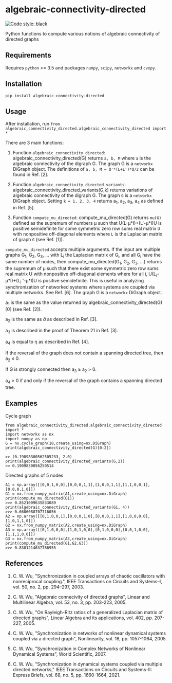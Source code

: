 # algebraic-connectivity-directed
[![Code style: black](https://img.shields.io/badge/code%20style-black-000000.svg)](https://github.com/psf/black)

Python functions to compute various notions of algebraic connectivity of directed graphs

## Requirements
Requires `python` >= 3.5 and packages `numpy`, `scipy`, `networkx` and `cvxpy`.

## Installation
`pip install algebraic-connectivity-directed`

## Usage
After installation, run `from algebraic_connectivity_directed.algebraic_connectivity_directed import *`

There are 3 main functions:

1. Function `algebraic_connectivity_directed`: algebraic_connectivity_directed(G) returns `a, b, M` where `a` is the algebraic connectivity of the digraph G. The graph G is a `networkx` DiGraph object. The definitions of `a, b, M = Q'*(L+L')*Q/2` can be found in Ref. [2].

2. Function `algebraic_connectivity_directed_variants`: algebraic_connectivity_directed_variants(G,k) returns variations of algebraic connectivity of the digraph G.
The graph `G` is a `networkx` DiGraph object. Setting `k = 1, 2, 3, 4` returns a<sub>1</sub>, a<sub>2</sub>, a<sub>3</sub>, a<sub>4</sub> as defined in Ref. [5]. 

3. Function `compute_mu_directed`:
compute_mu_directed(G)
returns `mu(G)` defined as the supremum of numbers &mu; such that 
U(L-&mu;\*I)+(L'-&mu;\*I)U is positive semidefinite for some symmetric zero row sums
real matrix `U` with nonpositive off-diagonal elements where `L` is the Laplacian matrix
of graph `G` (see Ref. [1]).

`compute_mu_directed` accepts multiple arguments. If the input are multiple graphs G<sub>1</sub>, G<sub>2</sub>, G<sub>3</sub>, ... with L<sub>i</sub> the Laplacian matrix of G<sub>i</sub>, 
and all G<sub>i</sub> have the same number of nodes,
then compute_mu_directed(G<sub>1</sub>, G<sub>2</sub>, G<sub>3</sub>, ...) returns the supremum of &mu; such that there 
exist some symmetric zero row sums real matrix U with nonpositive off-diagonal elements 
where for all i, U(L<sub>i</sub>-&mu;\*I)+(L<sub>i</sub> '-&mu;\*I)U is positive semidefinite. This is useful in analyzing
synchronization of networked systems where systems are coupled via multiple networks. See Ref. [6].
The graph G is a `networkx` DiGraph object.

a<sub>1</sub> is the same as the value returned by algebraic_connectivity_directed(G)[0] (see Ref. [2]).
    
a<sub>2</sub> is the same as $\tilde{a}$ as described in Ref. [3].

a<sub>3</sub> is described in the proof of Theorem 21 in Ref. [3].

a<sub>4</sub> is equal to &eta; as described in Ref. [4].

If the reversal of the graph does not contain a spanning directed tree, then a<sub>2</sub> &le; 0.

If G is strongly connected then a<sub>3</sub> &ge; a<sub>2</sub> > 0.

a<sub>4</sub> > 0 if and only if the reversal of the graph contains a spanning directed tree.

## Examples

Cycle graph
``` 
from algebraic_connectivity_directed.algebraic_connectivity_directed import *
import networkx as nx
import numpy as np
G = nx.cycle_graph(10,create_using=nx.DiGraph)
print(algebraic_connectivity_directed(G)[0:2])

>> (0.19098300562505233, 2.0)
print(algebraic_connectivity_directed_variants(G,2))
>> 0.1909830056250514
```  

Directed graphs of 5 nodes

```
A1 = np.array([[0,0,1,0,0],[0,0,0,1,1],[1,0,0,1,1],[1,1,0,0,1],[0,0,0,1,0]])     
G1 = nx.from_numpy_matrix(A1,create_using=nx.DiGraph)
print(compute_mu_directed(G1))
>>> 0.8521009635833089
print(algebraic_connectivity_directed_variants(G1, 4))
>>> 0.6606088707716056
A2 = np.array([[0,1,0,0,1],[0,0,0,1,0],[0,0,0,1,1],[1,0,0,0,0],[1,0,1,1,0]])  
G2 = nx.from_numpy_matrix(A2,create_using=nx.DiGraph)
A3 = np.array([[0,1,0,0,0],[1,0,1,0,0],[0,1,0,0,0],[0,0,1,0,0],[1,1,1,0,0]]) 
G3 = nx.from_numpy_matrix(A3,create_using=nx.DiGraph)
print(compute_mu_directed(G1,G2,G3))
>>> 0.8381214637786955
```
## References
1. C. W. Wu, "Synchronization in coupled arrays of chaotic oscillators 
with nonreciprocal coupling.", IEEE Transactions on Circuits and Systems–I, vol. 50,
no. 2, pp. 294–297, 2003.

2. C. W. Wu, "Algebraic connecivity of directed graphs", 
    Linear and Multilinear Algebra, vol. 53, no. 3, pp. 203-223, 2005.

3. C. W. Wu, "On Rayleigh-Ritz ratios of a generalized Laplacian matrix of directed graphs", Linear Algebra
    and its applications, vol. 402, pp. 207-227, 2005.
    
4. C. W. Wu, "Synchronization in networks of nonlinear dynamical systems coupled via a directed graph", 
    Nonlinearity, vol. 18, pp. 1057-1064, 2005.

5. C. W. Wu, "Synchronization in Complex Networks of Nonlinear Dynamical Systems", World Scientific, 2007.

6. C. W. Wu, "Synchronization in dynamical systems coupled via multiple directed networks," 
IEEE Transactions on Circuits and Systems-II: Express Briefs, vol. 68, no. 5, pp. 1660-1664, 2021.

